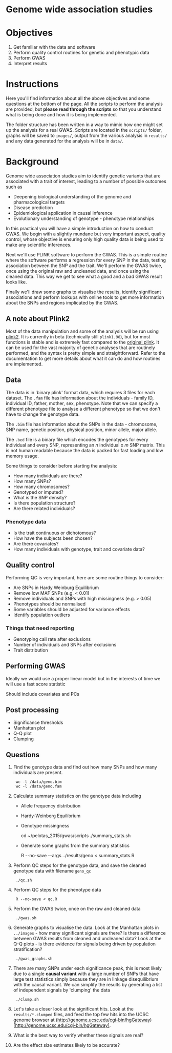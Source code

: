 Genome wide association studies
===============================

# Objectives

1. Get familiar with the data and software
2. Perform quality control routines for genetic and phenotypic data
3. Perform GWAS
4. Interpret results


# Instructions

Here you'll find information about all the above objectives and some questions at the bottom of the page. All the scripts to perform the analysis are provided, but **please read through the scripts** so that you understand what is being done and how it is being implemented.

The folder structure has been written in a way to mimic how one might set up the analysis for a real GWAS. Scripts are located in the `scripts/` folder, graphs will be saved to `images/`, output from the various analysis in `results/` and any data generated for the analysis will be in `data/`.


# Background

Genome wide association studies aim to identify genetic variants that are associated with a trait of interest, leading to a number of possible outcomes such as

- Deepening biological understanding of the genome and pharmacological targets
- Disease prediction
- Epidemiological application in causal inference
- Evolutionary understanding of genotype - phenotype relationships

In this practical you will have a simple introduction on how to conduct GWAS. We begin with a slightly mundane but very important aspect, quality control, whose objective is ensuring only high quality data is being used to make any scientific inferences. 

Next we'll use PLINK software to perform the GWAS. This is a simple routine where the software performs a regression for every SNP in the data, testing association between the SNP and the trait. We'll perform the GWAS twice, once using the original raw and uncleaned data, and once using the cleaned data. This way we get to see what a good and a bad GWAS result looks like.

Finally we'll draw some graphs to visualise the results, identify significant associations and perform lookups with online tools to get more information about the SNPs and regions implicated by the GWAS.


## A note about Plink2

Most of the data manipulation and some of the analysis will be run using [plink2](https://www.cog-genomics.org/plink2/). It is currently in beta (technically still `plink1.90`), but for most functions is stable and is extremely fast compared to the [original plink](http://pngu.mgh.harvard.edu/~purcell/plink/). It can be used for the vast majority of genetic analyses that are routinely performed, and the syntax is pretty simple and straightforward. Refer to the documentation to get more details about what it can do and how routines are implemented.


## Data

The data is in 'binary plink' format data, which requires 3 files for each dataset. The `.fam` file has information about the individuals - family ID, individual ID, father, mother, sex, phenotype. Note that we can specify a different phenotype file to analyse a different phenotype so that we don't have to change the genotype data.

The `.bim` file has information about the SNPs in the data - chromosome, SNP name, genetic position, physical position, minor allele, major allele.

The `.bed` file is a binary file which encodes the genotypes for every individual and every SNP, representing an *n* individual x *m* SNP matrix. This is not human readable because the data is packed for fast loading and low memory usage.

Some things to consider before starting the analysis:

- How many individuals are there?
- How many SNPs?
- How many chromosomes?
- Genotyped or imputed?
- What is the SNP density?
- Is there population structure?
- Are there related individuals?


### Phenotype data

- Is the trait continuous or dichotomous?
- How have the subjects been chosen?
- Are there covariates?
- How many individuals with genotype, trait and covariate data?


## Quality control

Performing QC is very important, here are some routine things to consider:

- Are SNPs in Hardy Weinburg Equilibrium
- Remove low MAF SNPs (e.g. < 0.01)
- Remove individuals and SNPs with high missingness (e.g. > 0.05)
- Phenotypes should be normalised
- Some variables should be adjusted for variance effects
- Identify population outliers


### Things that need reporting
- Genotyping call rate after exclusions
- Number of individuals and SNPs after exclusions
- Trait distribution


## Performing GWAS

Ideally we would use a proper linear model but in the interests of time we will use a fast score statistic

Should include covariates and PCs

## Post processing

- Significance thresholds
- Manhattan plot
- Q-Q plot
- Clumping


## Questions

1. Find the genotype data and find out how many SNPs and how many individuals are present.

		wc -l /data/geno.bim
		wc -l /data/geno.fam

2. Calculate summary statistics on the genotype data including

	- Allele frequency distribution
	- Hardy-Weinberg Equilibrium
	- Genotype missingness

		cd ~/pelotas_2015/gwas/scripts
		./summary_stats.sh

	- Generate some graphs from the summary statistics

		R --no-save --args ../results/geno < summary_stats.R

3. Perform QC steps for the genotype data, and save the cleaned genotype data with filename `geno_qc`

        ./qc.sh

4. Perform QC steps for the phenotype data

        R --no-save < qc.R

5. Perform the GWAS twice, once on the raw and cleaned data

        ./gwas.sh

6. Generate graphs to visualise the data. Look at the Manhattan plots in `../images` - how many significant signals are there? Is there a difference between GWAS results from cleaned and uncleaned data? Look at the Q-Q plots - is there evidence for signals being driven by population stratification?

		./gwas_graphs.sh

7. There are many SNPs under each significance peak, this is most likely due to a single **causal variant** with a large number of SNPs that have large test statistics simply because they are in linkage disequilibrium with the causal variant. We can simplify the results by generating a list of independent signals by 'clumping' the data

		./clump.sh

8. Let's take a closer look at the significant hits. Look at the `results/*.clumped` files, and feed the top few hits into the UCSC genome browser at (http://genome.ucsc.edu/cgi-bin/hgGateway)[http://genome.ucsc.edu/cgi-bin/hgGateway].

9. What is the best way to verify whether these signals are real?

10. Are the effect size estimates likely to be accurate?
